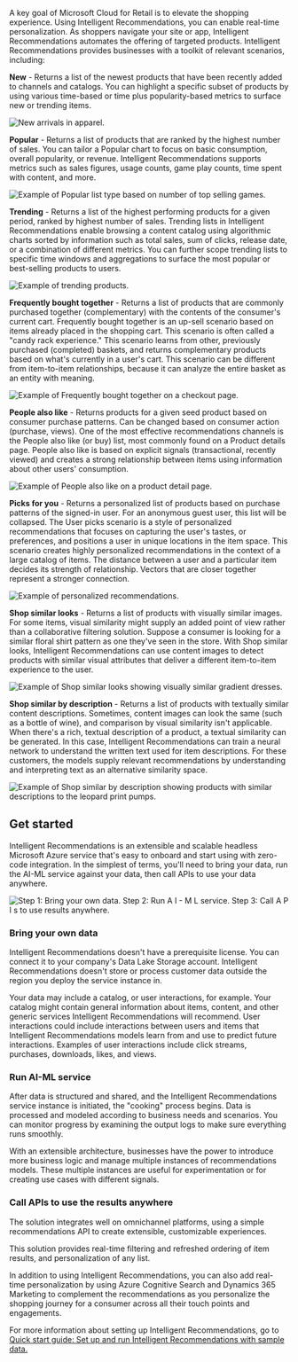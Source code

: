 A key goal of Microsoft Cloud for Retail is to elevate the shopping experience. Using Intelligent Recommendations, you can enable real-time personalization. As shoppers navigate your site or app, Intelligent Recommendations automates the offering of targeted products. Intelligent Recommendations provides businesses with a toolkit of relevant scenarios, including:

**New** - Returns a list of the newest products that have been recently added to channels and catalogs. You can highlight a specific subset of products by using various time-based or time plus popularity-based metrics to surface new or trending items.

![New arrivals in apparel.](../media/new.png)

**Popular** - Returns a list of products that are ranked by the highest number of sales. You can tailor a Popular chart to focus on basic consumption, overall popularity, or revenue. Intelligent Recommendations supports metrics such as sales figures, usage counts, game play counts, time spent with content, and more.

![Example of Popular list type based on number of top selling games.](../media/popular.png)

**Trending** - Returns a list of the highest performing products for a given period, ranked by highest number of sales. Trending lists in Intelligent Recommendations enable browsing a content catalog using algorithmic charts sorted by information such as total sales, sum of clicks, release date, or a combination of different metrics. You can further scope trending lists to specific time windows and aggregations to surface the most popular or best-selling products to users.

![Example of trending products.](../media/trending.png)

**Frequently bought together** - Returns a list of products that are commonly purchased together (complementary) with the contents of the consumer's current cart. Frequently bought together is an up-sell scenario based on items already placed in the shopping cart. This scenario is often called a "candy rack experience." This scenario learns from other, previously purchased (completed) baskets, and returns complementary products based on what's currently in a user's cart. This scenario can be different from item-to-item relationships, because it can analyze the entire basket as an entity with meaning.

![Example of Frequently bought together on a checkout page.](../media/frequently.png)

**People also like** - Returns products for a given seed product based on consumer purchase patterns. Can be changed based on consumer action (purchase, views). One of the most effective recommendations channels is the People also like (or buy) list, most commonly found on a Product details page. People also like is based on explicit signals (transactional, recently viewed) and creates a strong relationship between items using information about other users' consumption.

![Example of People also like on a product detail page.](../media/people.png)

**Picks for you** - Returns a personalized list of products based on purchase patterns of the signed-in user. For an anonymous guest user, this list will be collapsed. The User picks scenario is a style of personalized recommendations that focuses on capturing the user's tastes, or preferences, and positions a user in unique locations in the item space. This scenario creates highly personalized recommendations in the context of a large catalog of items. The distance between a user and a particular item decides its strength of relationship. Vectors that are closer together represent a stronger connection.

![Example of personalized recommendations.](../media/picks.png)

**Shop similar looks** - Returns a list of products with visually similar images. For some items, visual similarity might supply an added point of view rather than a collaborative filtering solution. Suppose a consumer is looking for a similar floral shirt pattern as one they've seen in the store. With Shop similar looks, Intelligent Recommendations can use content images to detect products with similar visual attributes that deliver a different item-to-item experience to the user.

![Example of Shop similar looks showing visually similar gradient dresses.](../media/similar.png)

**Shop similar by description** - Returns a list of products with textually similar content descriptions. Sometimes, content images can look the same (such as a bottle of wine), and comparison by visual similarity isn't applicable. When there's a rich, textual description of a product, a textual similarity can be generated. In this case, Intelligent Recommendations can train a neural network to understand the written text used for item descriptions. For these customers, the models supply relevant recommendations by understanding and interpreting text as an alternative similarity space.

![Example of Shop similar by description showing products with similar descriptions to the leopard print pumps.](../media/description.png)

## Get started

Intelligent Recommendations is an extensible and scalable headless Microsoft Azure service that's easy to onboard and start using with zero-code integration. In the simplest of terms, you'll need to bring your data, run the AI-ML service against your data, then call APIs to use your data anywhere.

![Step 1: Bring your own data. Step 2: Run A I - M L service. Step 3: Call A P I s to use results anywhere.](../media/steps.png)

### Bring your own data

Intelligent Recommendations doesn't have a prerequisite license. You can connect it to your company's Data Lake Storage account. Intelligent Recommendations doesn't store or process customer data outside the region you deploy the service instance in.

Your data may include a catalog, or user interactions, for example. Your catalog might contain general information about items, content, and other generic services Intelligent Recommendations will recommend. User interactions could include interactions between users and items that Intelligent Recommendations models learn from and use to predict future interactions. Examples of user interactions include click streams, purchases, downloads, likes, and views.

### Run AI-ML service

After data is structured and shared, and the Intelligent Recommendations service instance is initiated, the "cooking" process begins. Data is processed and modeled according to business needs and scenarios. You can monitor progress by examining the output logs to make sure everything runs smoothly.

With an extensible architecture, businesses have the power to introduce more business logic and manage multiple instances of recommendations models. These multiple instances are useful for experimentation or for creating use cases with different signals.

### Call APIs to use the results anywhere

The solution integrates well on omnichannel platforms, using a simple recommendations API to create extensible, customizable experiences.

This solution provides real-time filtering and refreshed ordering of item results, and personalization of any list.

In addition to using Intelligent Recommendations, you can also add real-time personalization by using Azure Cognitive Search and Dynamics 365 Marketing to complement the recommendations as you personalize the shopping journey for a consumer across all their touch points and engagements.

For more information about setting up Intelligent Recommendations, go to [Quick start guide: Set up and run Intelligent Recommendations with sample data.](/industry/retail/intelligent-recommendations/quickstart/?azure-portal=true)
